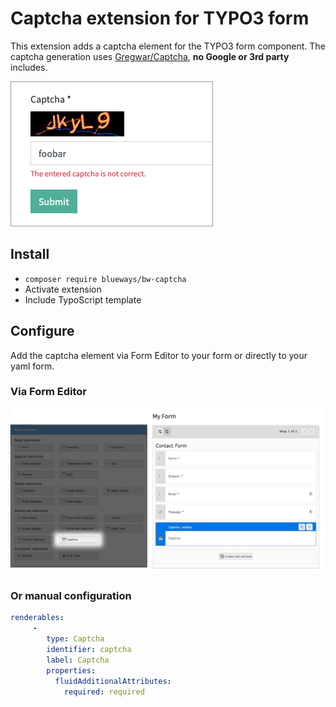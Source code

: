 # Captcha extension for TYPO3 form

This extension adds a captcha element for the TYPO3 form component. The captcha generation uses [Gregwar/Captcha](https://github.com/Gregwar/Captcha), **no Google or 3rd party** includes.  

![Frontend Captcha example](Documentation/Images/Example.png)

## Install

* ```composer require blueways/bw-captcha```
* Activate extension
* Include TypoScript template

## Configure

Add the captcha element via Form Editor to your form or directly to your yaml form. 

### Via Form Editor

![Captcha via Form Editor](Documentation/Images/Example2.jpg)

### Or manual configuration

```yaml
renderables:
     -
        type: Captcha
        identifier: captcha
        label: Captcha
        properties:
          fluidAdditionalAttributes:
            required: required
```
